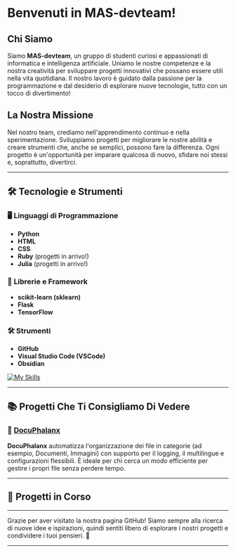 # Benvenuti in MAS-devteam!

## Chi Siamo

Siamo **MAS-devteam**, un gruppo di studenti curiosi e appassionati di informatica e intelligenza artificiale. Uniamo le nostre competenze e la nostra creatività per sviluppare progetti innovativi che possano essere utili nella vita quotidiana. Il nostro lavoro è guidato dalla passione per la programmazione e dal desiderio di esplorare nuove tecnologie, tutto con un tocco di divertimento!

## La Nostra Missione

Nel nostro team, crediamo nell'apprendimento continuo e nella sperimentazione. Sviluppiamo progetti per migliorare le nostre abilità e creare strumenti che, anche se semplici, possono fare la differenza. Ogni progetto è un'opportunità per imparare qualcosa di nuovo, sfidare noi stessi e, soprattutto, divertirci.

---

## 🛠️ Tecnologie e Strumenti

### 🖥️ Linguaggi di Programmazione
- **Python**
- **HTML**
- **CSS**
- **Ruby** (progetti in arrivo!)
- **Julia** (progetti in arrivo!)

### 🔧 Librerie e Framework
- **scikit-learn (sklearn)**
- **Flask**
- **TensorFlow**

### 🛠️ Strumenti
- **GitHub**
- **Visual Studio Code (VSCode)**
- **Obsidian**

[![My Skills](https://skillicons.dev/icons?i=python,html,css,ruby,julia,flask,tensorflow,github,vscode)](https://skillicons.dev)

---

## 📚 Progetti Che Ti Consigliamo Di Vedere

### 📂 **[DocuPhalanx](https://github.com/MAS-devteam/DocuPhalanx)**
**DocuPhalanx** automatizza l'organizzazione dei file in categorie (ad esempio, Documenti, Immagini) con supporto per il logging, il multilingue e configurazioni flessibili. È ideale per chi cerca un modo efficiente per gestire i propri file senza perdere tempo.

---

## 🚧 Progetti in Corso



---

Grazie per aver visitato la nostra pagina GitHub! Siamo sempre alla ricerca di nuove idee e ispirazioni, quindi sentiti libero di esplorare i nostri progetti e condividere i tuoi pensieri. 🚀

---

